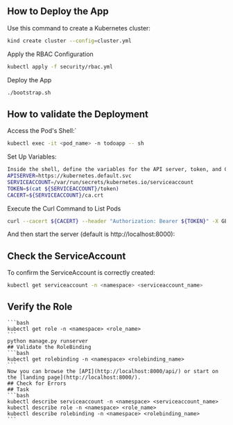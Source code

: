 
## How to Deploy the App

Use this command to create a Kubernetes cluster:
```bash
kind create cluster --config=cluster.yml
```

Apply the RBAC Configuration
```bash
kubectl apply -f security/rbac.yml
```

Deploy the App
```bash
./bootstrap.sh
```

## How to validate the Deployment

Access the Pod's Shell:`
```bash
kubectl exec -it <pod_name> -n todoapp -- sh
```

Set Up Variables:
```bash
Inside the shell, define the variables for the API server, token, and CA certificate:
APISERVER=https://kubernetes.default.svc
SERVICEACCOUNT=/var/run/secrets/kubernetes.io/serviceaccount
TOKEN=$(cat ${SERVICEACCOUNT}/token)
CACERT=${SERVICEACCOUNT}/ca.crt
```

Execute the Curl Command to List Pods
```bash
curl --cacert ${CACERT} --header "Authorization: Bearer ${TOKEN}" -X GET ${APISERVER}/api/v1/namespaces/todoapp/pods
```

And then start the server (default is http://localhost:8000):
## Check the ServiceAccount

To confirm the ServiceAccount is correctly created:
```bash
kubectl get serviceaccount -n <namespace> <serviceaccount_name>
```

## Verify the Role
~~~~
```bash
kubectl get role -n <namespace> <role_name>
```
python manage.py runserver
## Validate the RoleBinding
```bash
kubectl get rolebinding -n <namespace> <rolebinding_name>
```
Now you can browse the [API](http://localhost:8000/api/) or start on the [landing page](http://localhost:8000/).
## Check for Errors
## Task
```bash
kubectl describe serviceaccount -n <namespace> <serviceaccount_name>
kubectl describe role -n <namespace> <role_name>
kubectl describe rolebinding -n <namespace> <rolebinding_name>
```

